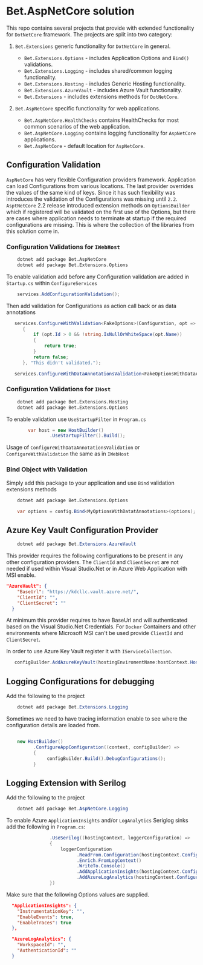# Bet.AspNetCore solution

This repo contains several projects that provide with extended functionality for `DotNetCore` framework. The projects are split into two category:

1. `Bet.Extensions` generic functionality for `DotNetCore` in general.
    - `Bet.Extensions.Options` - includes Application Options and `Bind()` validations.
    - `Bet.Extensions.Logging` - includes shared/common logging functionality.
    - `Bet.Extensions.Hosting` - includes Generic Hosting functionality.
    - `Bet.Extensions.AzureVault` - includes Azure Vault functionality.
    - `Bet.Extensions` - includes extensions methods for `DotNetCore`.

2. `Bet.AspNetCore` specific functionality for web applications.
    - `Bet.AspNetCore.HealthChecks` contains HealthChecks for most common scenarios of the web application.
    - `Bet.AspNetCore.Logging` contains logging functionality for `AspNetCore` applications.
    - `Bet.AspNetCore` - default location for `AspNetCore`.

## Configuration Validation

`AspNetCore` has very flexible Configuration providers framework. Application can load Configurations from various locations. The last provider overrides the values of the same kind of keys.
Since it has such flexibility was introduces the validation of the Configurations was missing until `2.2`. `AsptNetCore` 2.2 release introduced extension methods on `OptionsBuilder` which if registered will be validated on the first use of the Options, but there are cases where application needs to terminate at startup if the required configurations are missing. This is where the collection of the libraries from this solution come in.

### Configuration Validations for `IWebHost`

```bash
    dotnet add package Bet.AspNetCore
    dotnet add package Bet.Extensions.Options
```

To enable validation add before any Configuration validation are added in `Startup.cs` within `ConfigureServices`

```csharp
    services.AddConfigurationValidation();
```

Then add validation for Configurations as action call back or as data annotations

```csharp
   services.ConfigureWithValidation<FakeOptions>(Configuration, opt =>
      {
          if (opt.Id > 0 && !string.IsNullOrWhiteSpace(opt.Name))
          {
              return true;
          }
          return false;
      }, "This didn't validated.");

   services.ConfigureWithDataAnnotationsValidation<FakeOptionsWithDataAnnotations>(configuration, sectionName: "FakeOptions");
```

### Configuration Validations for `IHost`

```bash
    dotnet add package Bet.Extensions.Hosting
    dotnet add package Bet.Extensions.Options
```

To enable validation use `UseStartupFilter` in `Program.cs`

```csharp
        var host = new HostBuilder()
                .UseStartupFilter().Build();
```

Usage of `ConfigureWithDataAnnotationsValidation` or `ConfigureWithValidation` the same as in `IWebHost`

### Bind Object with Validation

Simply add this package to your application and use `Bind` validation extensions methods

```bash
    dotnet add package Bet.Extensions.Options
```

```csharp
    var options = config.Bind<MyOptionsWithDatatAnnotations>(options);
```

## Azure Key Vault Configuration Provider

```csharp
    dotnet add package Bet.Extensions.AzureVault
```

This provider requires the following configurations to be present in any other configuration providers.
The `ClientId` and `ClientSecret` are not needed if used within Visual Studio.Net or in Azure Web Application with MSI enable.

```json
"AzureVault": {
    "BaseUrl": "https://kdcllc.vault.azure.net/",
    "ClientId": "",
    "ClientSecret": ""
  }
```

At minimum this provider requires to have BaseUrl and will authenticated based on the Visual Studio.Net 
Credentials. For `Docker` Containers and other environments where Microsoft MSI can't be used provide `ClientId` and `ClientSecret`.

In order to use Azure Key Vault register it with `IServiceCollection`.

```c#
   configBuilder.AddAzureKeyVault(hostingEnviromentName:hostContext.HostingEnvironment.EnvironmentName);
```

## Logging Configurations for debugging

Add the following to the project

```csharp
    dotnet add package Bet.Extensions.Logging
```

Sometimes we need to have tracing information enable to see where the configuration details are loaded from.

```csharp

    new HostBuilder()
          .ConfigureAppConfiguration((context, configBuilder) =>
          {
               configBuilder.Build().DebugConfigurations();
          }
```

## Logging Extension with Serilog

Add the following to the project

```csharp
    dotnet add package Bet.AspNetCore.Logging
```

To enable Azure `ApplicationInsights` and/or `LogAnalytics` Seriglog sinks add the following in `Program.cs`:

```csharp
                .UseSerilog((hostingContext, loggerConfiguration) =>
                {
                    loggerConfiguration
                          .ReadFrom.Configuration(hostingContext.Configuration)
                          .Enrich.FromLogContext()
                          .WriteTo.Console()
                          .AddApplicationInsights(hostingContext.Configuration)
                          .AddAzureLogAnalytics(hostingContext.Configuration);
                })
```

Make sure that the following Options values are supplied.

```json
  "ApplicationInsights": {
    "InstrumentationKey": "",
    "EnableEvents": true,
    "EnableTraces": true
  },

  "AzureLogAnalytics": {
    "WorkspaceId": "",
    "AuthenticationId": ""
  }
```
